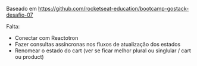 Baseado em https://github.com/rocketseat-education/bootcamp-gostack-desafio-07

Falta:

* Conectar com Reactotron
* Fazer consultas assíncronas nos fluxos de atualização dos estados
* Renomear o estado do cart (ver se ficar melhor plural ou singlular / cart ou product)
